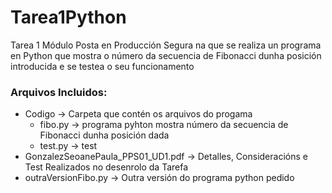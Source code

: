 # Tarea1Python  
  
Tarea 1 Módulo Posta en Producción Segura na que se realiza un programa en Python que mostra o número da secuencia de Fibonacci dunha posición introducida e se testea o seu funcionamento



### Arquivos Incluidos:



- Codigo -> Carpeta que contén os arquivos do progama
  - fibo.py -> programa pyhton mostra número da secuencia de Fibonacci dunha posición dada
  - test.py -> test 
- GonzalezSeoanePaula_PPS01_UD1.pdf -> Detalles, Consideracións e Test Realizados no desenrolo da Tarefa
- outraVersionFibo.py -> Outra versión do programa python pedido





